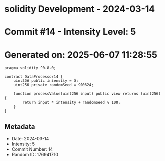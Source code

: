 ﻿# solidity Development - 2024-03-14
# Commit #14 - Intensity Level: 5
# Generated on: 2025-06-07 11:28:55
```solidity
pragma solidity ^0.8.0;

contract DataProcessor14 {
    uint256 public intensity = 5;
    uint256 private randomSeed = 910624;

    function processValue(uint256 input) public view returns (uint256) {
        return input * intensity + randomSeed % 100;
    }
}
```
## Metadata
- Date: 2024-03-14
- Intensity: 5
- Commit Number: 14
- Random ID: 176941710
